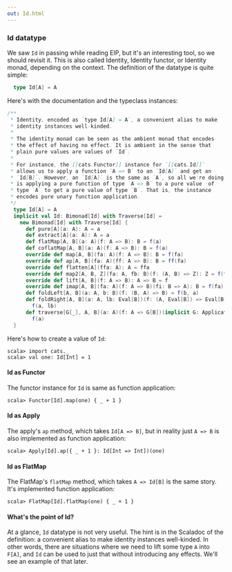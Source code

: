 ```yaml
---
out: Id.html
---
```


### Id datatype

We saw `Id` in passing while reading EIP, but it's an interesting tool, so we should revisit it.
This is also called Identity, Identity functor, or Identity monad, depending on the context.
The definition of the datatype is quite simple:

```scala
  type Id[A] = A
```

Here's with the documentation and the typeclass instances:

```scala
/**
 * Identity, encoded as `type Id[A] = A`, a convenient alias to make
 * identity instances well-kinded.
 *
 * The identity monad can be seen as the ambient monad that encodes
 * the effect of having no effect. It is ambient in the sense that
 * plain pure values are values of `Id`.
 *
 * For instance, the [[cats.Functor]] instance for `[[cats.Id]]`
 * allows us to apply a function `A => B` to an `Id[A]` and get an
 * `Id[B]`. However, an `Id[A]` is the same as `A`, so all we're doing
 * is applying a pure function of type `A => B` to a pure value  of
 * type `A` to get a pure value of type `B`. That is, the instance
 * encodes pure unary function application.
 */
  type Id[A] = A
  implicit val Id: Bimonad[Id] with Traverse[Id] =
    new Bimonad[Id] with Traverse[Id] {
      def pure[A](a: A): A = a
      def extract[A](a: A): A = a
      def flatMap[A, B](a: A)(f: A => B): B = f(a)
      def coflatMap[A, B](a: A)(f: A => B): B = f(a)
      override def map[A, B](fa: A)(f: A => B): B = f(fa)
      override def ap[A, B](fa: A)(ff: A => B): B = ff(fa)
      override def flatten[A](ffa: A): A = ffa
      override def map2[A, B, Z](fa: A, fb: B)(f: (A, B) => Z): Z = f(fa, fb)
      override def lift[A, B](f: A => B): A => B = f
      override def imap[A, B](fa: A)(f: A => B)(fi: B => A): B = f(fa)
      def foldLeft[A, B](a: A, b: B)(f: (B, A) => B) = f(b, a)
      def foldRight[A, B](a: A, lb: Eval[B])(f: (A, Eval[B]) => Eval[B]): Eval[B] =
        f(a, lb)
      def traverse[G[_], A, B](a: A)(f: A => G[B])(implicit G: Applicative[G]): G[B] =
        f(a)
  }
```

Here's how to create a value of `Id`:

```console:new
scala> import cats._
scala> val one: Id[Int] = 1
```

#### Id as Functor

The functor instance for `Id` is same as function application:

```console
scala> Functor[Id].map(one) { _ + 1 }
```

#### Id as Apply

The apply's `ap` method, which takes `Id[A => B]`, but in reality just `A => B` is also implemented as function application:

```console
scala> Apply[Id].ap({ _ + 1 }: Id[Int => Int])(one)
```

#### Id as FlatMap

The FlatMap's `flatMap` method, which takes `A => Id[B]` is the same story. It's implemented function application:

```console
scala> FlatMap[Id].flatMap(one) { _ + 1 }
```

#### What's the point of Id?

At a glance, `Id` datatype is not very useful. The hint is in the Scaladoc of the definition: a convenient alias to make identity instances well-kinded. In other words, there are situations where we need to lift some type `A` into `F[A]`, and `Id` can be used to just that without introducing any effects. We'll see an example of that later.
